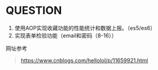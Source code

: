 QUESTION
====

1. 使用AOP实现收藏功能的性能统计和数据上报。（es5/es6）
2. 实现表单检验功能（email和密码（8-16））

网址参考    
> https://www.cnblogs.com/hellolol/p/11659921.html  
